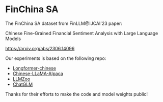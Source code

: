 # FinChina SA
The FinChina SA dataset from FinLLM@IJCAI'23 paper: 

Chinese Fine-Grained Financial Sentiment Analysis with Large Language Models

<https://arxiv.org/abs/2306.14096>

Our experiments is based on the following repo:
- [Longformer-chinese](https://github.com/SCHENLIU/longformer-chinese)
- [Chinese-LLaMA-Alpaca](https://github.com/ymcui/Chinese-LLaMA-Alpaca)
- [LLMZoo](https://github.com/FreedomIntelligence/LLMZoo)
- [ChatGLM](https://github.com/THUDM/ChatGLM-6B)

Thanks for their efforts to make the code and model weights public!





